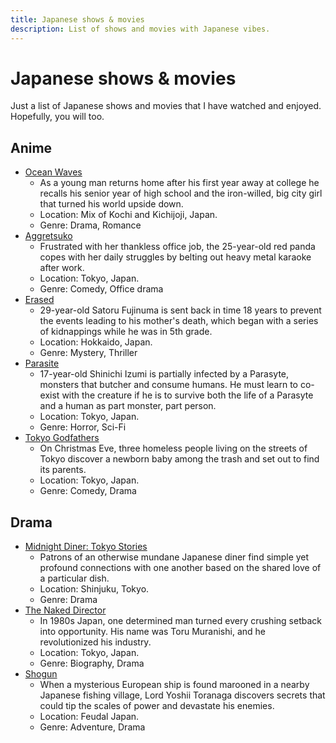 ```yaml
---
title: Japanese shows & movies
description: List of shows and movies with Japanese vibes.
---
```


# Japanese shows & movies

Just a list of Japanese shows and movies that I have watched and enjoyed. Hopefully, you will too.


## Anime

* [Ocean Waves](https://g.co/kgs/xCjJoRj)
  * As a young man returns home after his first year away at college he recalls his senior year of high school and the iron-willed, big city girl that turned his world upside down.
  * Location: Mix of Kochi and Kichijoji, Japan.
  * Genre: Drama, Romance
* [Aggretsuko](https://g.co/kgs/97XxAeU)
  * Frustrated with her thankless office job, the 25-year-old red panda copes with her daily struggles by belting out heavy metal karaoke after work.
  * Location: Tokyo, Japan.
  * Genre: Comedy, Office drama
* [Erased](https://g.co/kgs/vREZn6k)
  * 29-year-old Satoru Fujinuma is sent back in time 18 years to prevent the events leading to his mother's death, which began with a series of kidnappings while he was in 5th grade.
  * Location: Hokkaido, Japan.
  * Genre: Mystery, Thriller
* [Parasite](https://g.co/kgs/zjYjM7o)
  * 17-year-old Shinichi Izumi is partially infected by a Parasyte, monsters that butcher and consume humans. He must learn to co-exist with the creature if he is to survive both the life of a Parasyte and a human as part monster, part person.
  * Location: Tokyo, Japan.
  * Genre: Horror, Sci-Fi
* [Tokyo Godfathers](https://g.co/kgs/EfVy59C)
  * On Christmas Eve, three homeless people living on the streets of Tokyo discover a newborn baby among the trash and set out to find its parents.
  * Location: Tokyo, Japan.
  * Genre: Comedy, Drama


## Drama

* [Midnight Diner: Tokyo Stories](https://g.co/kgs/Sj2CuX8)
  * Patrons of an otherwise mundane Japanese diner find simple yet profound connections with one another based on the shared love of a particular dish.
  * Location: Shinjuku, Tokyo.
  * Genre: Drama
* [The Naked Director](https://g.co/kgs/zQzsW7B)
  * In 1980s Japan, one determined man turned every crushing setback into opportunity. His name was Toru Muranishi, and he revolutionized his industry.
  * Location: Tokyo, Japan.
  * Genre: Biography, Drama
* [Shogun](https://g.co/kgs/dR13mhy)
  * When a mysterious European ship is found marooned in a nearby Japanese fishing village, Lord Yoshii Toranaga discovers secrets that could tip the scales of power and devastate his enemies.
  * Location: Feudal Japan.
  * Genre: Adventure, Drama
